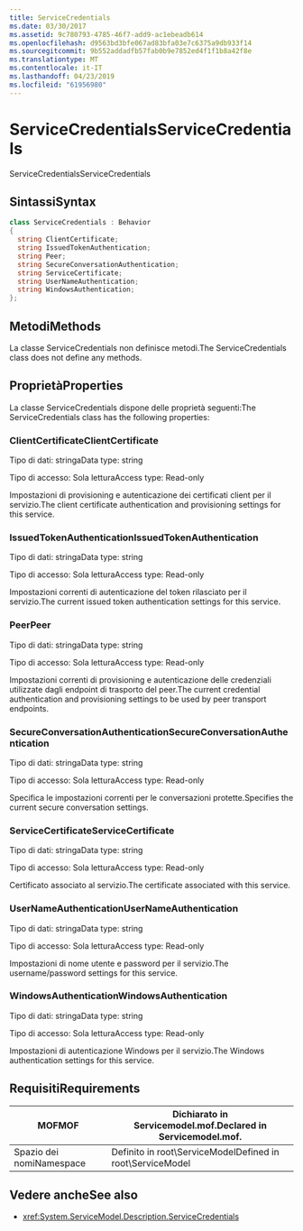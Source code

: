 ```yaml
---
title: ServiceCredentials
ms.date: 03/30/2017
ms.assetid: 9c780793-4785-46f7-add9-ac1ebeadb614
ms.openlocfilehash: d9563bd3bfe067ad83bfa03e7c6375a9db933f14
ms.sourcegitcommit: 9b552addadfb57fab0b9e7852ed4f1f1b8a42f8e
ms.translationtype: MT
ms.contentlocale: it-IT
ms.lasthandoff: 04/23/2019
ms.locfileid: "61956980"
---
```

# <a name="servicecredentials"></a><span data-ttu-id="8c098-102">ServiceCredentials</span><span class="sxs-lookup"><span data-stu-id="8c098-102">ServiceCredentials</span></span>
<span data-ttu-id="8c098-103">ServiceCredentials</span><span class="sxs-lookup"><span data-stu-id="8c098-103">ServiceCredentials</span></span>  
  
## <a name="syntax"></a><span data-ttu-id="8c098-104">Sintassi</span><span class="sxs-lookup"><span data-stu-id="8c098-104">Syntax</span></span>  
  
```csharp
class ServiceCredentials : Behavior  
{  
  string ClientCertificate;  
  string IssuedTokenAuthentication;  
  string Peer;  
  string SecureConversationAuthentication;  
  string ServiceCertificate;  
  string UserNameAuthentication;  
  string WindowsAuthentication;  
};  
```  
  
## <a name="methods"></a><span data-ttu-id="8c098-105">Metodi</span><span class="sxs-lookup"><span data-stu-id="8c098-105">Methods</span></span>  
 <span data-ttu-id="8c098-106">La classe ServiceCredentials non definisce metodi.</span><span class="sxs-lookup"><span data-stu-id="8c098-106">The ServiceCredentials class does not define any methods.</span></span>  
  
## <a name="properties"></a><span data-ttu-id="8c098-107">Proprietà</span><span class="sxs-lookup"><span data-stu-id="8c098-107">Properties</span></span>  
 <span data-ttu-id="8c098-108">La classe ServiceCredentials dispone delle proprietà seguenti:</span><span class="sxs-lookup"><span data-stu-id="8c098-108">The ServiceCredentials class has the following properties:</span></span>  
  
### <a name="clientcertificate"></a><span data-ttu-id="8c098-109">ClientCertificate</span><span class="sxs-lookup"><span data-stu-id="8c098-109">ClientCertificate</span></span>  
 <span data-ttu-id="8c098-110">Tipo di dati: stringa</span><span class="sxs-lookup"><span data-stu-id="8c098-110">Data type: string</span></span>  
  
 <span data-ttu-id="8c098-111">Tipo di accesso: Sola lettura</span><span class="sxs-lookup"><span data-stu-id="8c098-111">Access type: Read-only</span></span>  
  
 <span data-ttu-id="8c098-112">Impostazioni di provisioning e autenticazione dei certificati client per il servizio.</span><span class="sxs-lookup"><span data-stu-id="8c098-112">The client certificate authentication and provisioning settings for this service.</span></span>  
  
### <a name="issuedtokenauthentication"></a><span data-ttu-id="8c098-113">IssuedTokenAuthentication</span><span class="sxs-lookup"><span data-stu-id="8c098-113">IssuedTokenAuthentication</span></span>  
 <span data-ttu-id="8c098-114">Tipo di dati: stringa</span><span class="sxs-lookup"><span data-stu-id="8c098-114">Data type: string</span></span>  
  
 <span data-ttu-id="8c098-115">Tipo di accesso: Sola lettura</span><span class="sxs-lookup"><span data-stu-id="8c098-115">Access type: Read-only</span></span>  
  
 <span data-ttu-id="8c098-116">Impostazioni correnti di autenticazione del token rilasciato per il servizio.</span><span class="sxs-lookup"><span data-stu-id="8c098-116">The current issued token authentication settings for this service.</span></span>  
  
### <a name="peer"></a><span data-ttu-id="8c098-117">Peer</span><span class="sxs-lookup"><span data-stu-id="8c098-117">Peer</span></span>  
 <span data-ttu-id="8c098-118">Tipo di dati: stringa</span><span class="sxs-lookup"><span data-stu-id="8c098-118">Data type: string</span></span>  
  
 <span data-ttu-id="8c098-119">Tipo di accesso: Sola lettura</span><span class="sxs-lookup"><span data-stu-id="8c098-119">Access type: Read-only</span></span>  
  
 <span data-ttu-id="8c098-120">Impostazioni correnti di provisioning e autenticazione delle credenziali utilizzate dagli endpoint di trasporto del peer.</span><span class="sxs-lookup"><span data-stu-id="8c098-120">The current credential authentication and provisioning settings to be used by peer transport endpoints.</span></span>  
  
### <a name="secureconversationauthentication"></a><span data-ttu-id="8c098-121">SecureConversationAuthentication</span><span class="sxs-lookup"><span data-stu-id="8c098-121">SecureConversationAuthentication</span></span>  
 <span data-ttu-id="8c098-122">Tipo di dati: stringa</span><span class="sxs-lookup"><span data-stu-id="8c098-122">Data type: string</span></span>  
  
 <span data-ttu-id="8c098-123">Tipo di accesso: Sola lettura</span><span class="sxs-lookup"><span data-stu-id="8c098-123">Access type: Read-only</span></span>  
  
 <span data-ttu-id="8c098-124">Specifica le impostazioni correnti per le conversazioni protette.</span><span class="sxs-lookup"><span data-stu-id="8c098-124">Specifies the current secure conversation settings.</span></span>  
  
### <a name="servicecertificate"></a><span data-ttu-id="8c098-125">ServiceCertificate</span><span class="sxs-lookup"><span data-stu-id="8c098-125">ServiceCertificate</span></span>  
 <span data-ttu-id="8c098-126">Tipo di dati: stringa</span><span class="sxs-lookup"><span data-stu-id="8c098-126">Data type: string</span></span>  
  
 <span data-ttu-id="8c098-127">Tipo di accesso: Sola lettura</span><span class="sxs-lookup"><span data-stu-id="8c098-127">Access type: Read-only</span></span>  
  
 <span data-ttu-id="8c098-128">Certificato associato al servizio.</span><span class="sxs-lookup"><span data-stu-id="8c098-128">The certificate associated with this service.</span></span>  
  
### <a name="usernameauthentication"></a><span data-ttu-id="8c098-129">UserNameAuthentication</span><span class="sxs-lookup"><span data-stu-id="8c098-129">UserNameAuthentication</span></span>  
 <span data-ttu-id="8c098-130">Tipo di dati: stringa</span><span class="sxs-lookup"><span data-stu-id="8c098-130">Data type: string</span></span>  
  
 <span data-ttu-id="8c098-131">Tipo di accesso: Sola lettura</span><span class="sxs-lookup"><span data-stu-id="8c098-131">Access type: Read-only</span></span>  
  
 <span data-ttu-id="8c098-132">Impostazioni di nome utente e password per il servizio.</span><span class="sxs-lookup"><span data-stu-id="8c098-132">The username/password settings for this service.</span></span>  
  
### <a name="windowsauthentication"></a><span data-ttu-id="8c098-133">WindowsAuthentication</span><span class="sxs-lookup"><span data-stu-id="8c098-133">WindowsAuthentication</span></span>  
 <span data-ttu-id="8c098-134">Tipo di dati: stringa</span><span class="sxs-lookup"><span data-stu-id="8c098-134">Data type: string</span></span>  
  
 <span data-ttu-id="8c098-135">Tipo di accesso: Sola lettura</span><span class="sxs-lookup"><span data-stu-id="8c098-135">Access type: Read-only</span></span>  
  
 <span data-ttu-id="8c098-136">Impostazioni di autenticazione Windows per il servizio.</span><span class="sxs-lookup"><span data-stu-id="8c098-136">The Windows authentication settings for this service.</span></span>  
  
## <a name="requirements"></a><span data-ttu-id="8c098-137">Requisiti</span><span class="sxs-lookup"><span data-stu-id="8c098-137">Requirements</span></span>  
  
|<span data-ttu-id="8c098-138">MOF</span><span class="sxs-lookup"><span data-stu-id="8c098-138">MOF</span></span>|<span data-ttu-id="8c098-139">Dichiarato in Servicemodel.mof.</span><span class="sxs-lookup"><span data-stu-id="8c098-139">Declared in Servicemodel.mof.</span></span>|  
|---------|-----------------------------------|  
|<span data-ttu-id="8c098-140">Spazio dei nomi</span><span class="sxs-lookup"><span data-stu-id="8c098-140">Namespace</span></span>|<span data-ttu-id="8c098-141">Definito in root\ServiceModel</span><span class="sxs-lookup"><span data-stu-id="8c098-141">Defined in root\ServiceModel</span></span>|  
  
## <a name="see-also"></a><span data-ttu-id="8c098-142">Vedere anche</span><span class="sxs-lookup"><span data-stu-id="8c098-142">See also</span></span>

- <xref:System.ServiceModel.Description.ServiceCredentials>
